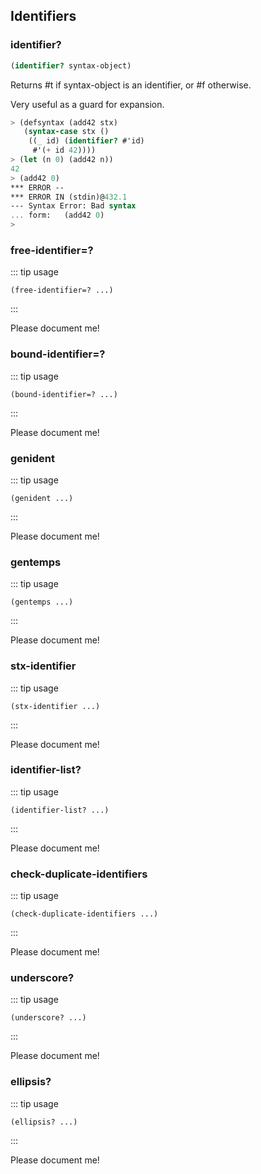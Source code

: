 
## Identifiers

### identifier?
``` scheme
(identifier? syntax-object)
```

Returns #t if syntax-object is an identifier, or #f otherwise.

Very useful as a guard for expansion.

``` scheme
> (defsyntax (add42 stx)
   (syntax-case stx () 
    ((_ id) (identifier? #'id)
     #'(+ id 42))))
> (let (n 0) (add42 n))
42
> (add42 0)
*** ERROR -- 
*** ERROR IN (stdin)@432.1
--- Syntax Error: Bad syntax
... form:   (add42 0)
> 
```


### free-identifier=?
::: tip usage
```
(free-identifier=? ...)
```
:::

Please document me!

### bound-identifier=?
::: tip usage
```
(bound-identifier=? ...)
```
:::

Please document me!

### genident
::: tip usage
```
(genident ...)
```
:::

Please document me!

### gentemps
::: tip usage
```
(gentemps ...)
```
:::

Please document me!

### stx-identifier
::: tip usage
```
(stx-identifier ...)
```
:::

Please document me!

### identifier-list?
::: tip usage
```
(identifier-list? ...)
```
:::

Please document me!

### check-duplicate-identifiers
::: tip usage
```
(check-duplicate-identifiers ...)
```
:::

Please document me!

### underscore?
::: tip usage
```
(underscore? ...)
```
:::

Please document me!

### ellipsis?
::: tip usage
```
(ellipsis? ...)
```
:::

Please document me!

